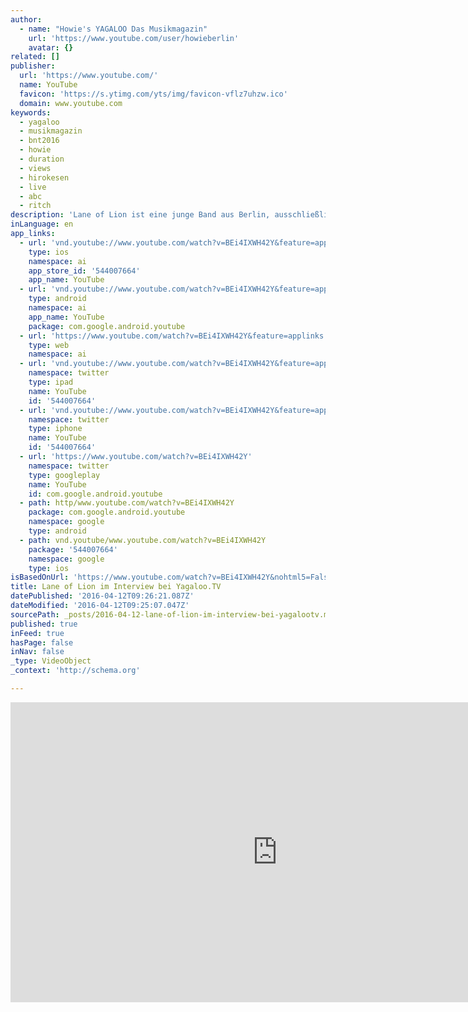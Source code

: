 ```yaml
---
author:
  - name: "Howie's YAGALOO Das Musikmagazin"
    url: 'https://www.youtube.com/user/howieberlin'
    avatar: {}
related: []
publisher:
  url: 'https://www.youtube.com/'
  name: YouTube
  favicon: 'https://s.ytimg.com/yts/img/favicon-vflz7uhzw.ico'
  domain: www.youtube.com
keywords:
  - yagaloo
  - musikmagazin
  - bnt2016
  - howie
  - duration
  - views
  - hirokesen
  - live
  - abc
  - ritch
description: 'Lane of Lion ist eine junge Band aus Berlin, ausschließlich mit jungen Frauen, die im Sommer ihr Debütalbum herausbringen werden. ***** ► Jetzt Abonnieren: http://bit.ly/1E8SxTX ► Finde uns auf Facebook: https://www.facebook.com/yagaloo.TV ► Folge uns auf Twitter: https://twitter.com/yagalooTV ► Website: http://www.yagaloo.com/ *****'
inLanguage: en
app_links:
  - url: 'vnd.youtube://www.youtube.com/watch?v=BEi4IXWH42Y&feature=applinks'
    type: ios
    namespace: ai
    app_store_id: '544007664'
    app_name: YouTube
  - url: 'vnd.youtube://www.youtube.com/watch?v=BEi4IXWH42Y&feature=applinks'
    type: android
    namespace: ai
    app_name: YouTube
    package: com.google.android.youtube
  - url: 'https://www.youtube.com/watch?v=BEi4IXWH42Y&feature=applinks'
    type: web
    namespace: ai
  - url: 'vnd.youtube://www.youtube.com/watch?v=BEi4IXWH42Y&feature=applinks'
    namespace: twitter
    type: ipad
    name: YouTube
    id: '544007664'
  - url: 'vnd.youtube://www.youtube.com/watch?v=BEi4IXWH42Y&feature=applinks'
    namespace: twitter
    type: iphone
    name: YouTube
    id: '544007664'
  - url: 'https://www.youtube.com/watch?v=BEi4IXWH42Y'
    namespace: twitter
    type: googleplay
    name: YouTube
    id: com.google.android.youtube
  - path: http/www.youtube.com/watch?v=BEi4IXWH42Y
    package: com.google.android.youtube
    namespace: google
    type: android
  - path: vnd.youtube/www.youtube.com/watch?v=BEi4IXWH42Y
    package: '544007664'
    namespace: google
    type: ios
isBasedOnUrl: 'https://www.youtube.com/watch?v=BEi4IXWH42Y&nohtml5=False'
title: Lane of Lion im Interview bei Yagaloo.TV
datePublished: '2016-04-12T09:26:21.087Z'
dateModified: '2016-04-12T09:25:07.047Z'
sourcePath: _posts/2016-04-12-lane-of-lion-im-interview-bei-yagalootv.md
published: true
inFeed: true
hasPage: false
inNav: false
_type: VideoObject
_context: 'http://schema.org'

---
```

<iframe src="https://cdn.embedly.com/widgets/media.html?src=https%3A%2F%2Fwww.youtube.com%2Fembed%2FBEi4IXWH42Y%3Ffeature%3Doembed&amp;url=https%3A%2F%2Fwww.youtube.com%2Fwatch%3Fv%3DBEi4IXWH42Y%26nohtml5%3DFalse&amp;image=https%3A%2F%2Fi.ytimg.com%2Fvi%2FBEi4IXWH42Y%2Fhqdefault.jpg&amp;key=b7d04c9b404c499eba89ee7072e1c4f7&amp;type=text%2Fhtml&amp;schema=youtube" width="854" height="480" scrolling="no" frameborder="0" allowfullscreen="allowfullscreen" style=""></iframe>